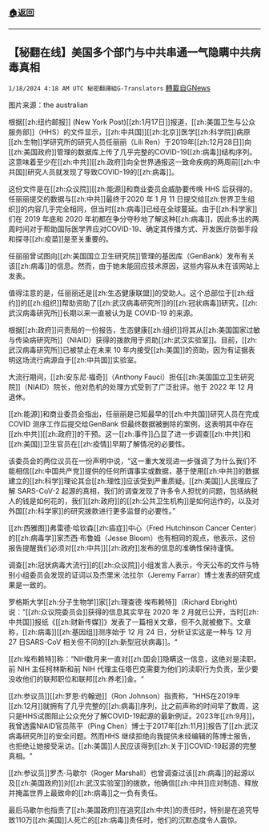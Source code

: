 ###  [:house:返回](README.md)
---


## 【秘翻在线】美国多个部门与中共串通一气隐瞒中共病毒真相
`1/18/2024 4:18 AM UTC 秘密翻譯組G-Translators` [轉載自GNews](https://gnews.org/articles/2230538)

图片来源：the australian         

根据[[zh:纽约邮报]] (New York Post)[[zh:1月17日]]报道，[[zh:美国卫生与公众服务部]]（HHS）的文件显示，[[zh:中共国]][[zh:北京]]医学[[zh:科学院]]病原[[zh:生物]]学研究所的研究人员任丽丽（Lili Ren）于2019年[[zh:12月28日]]向[[zh:美国政府]]管理的数据库上传了几乎完整的COVID-19[[zh:病毒]]结构序列。这意味着至少在[[zh:中共]][[zh:政府]]向全世界通报这一致命疾病的两周前[[zh:中共国]]研究人员就发现了导致COVID-19的[[zh:病毒]]。

这份文件是在[[zh:众议院]][[zh:能源]]和商业委员会威胁要传唤 HHS 后获得的。任丽丽提交的数据与[[zh:中共]]最终于2020 年 1 月 11 日提交给[[zh:世界卫生组织]]的内容几乎完全相同，但当时[[zh:病毒]]已经在全球蔓延。由于[[zh:科学家]]们在 2019 年底和 2020 年初都在争分夺秒地了解这种[[zh:病毒]]，因此多出的两周时间对于帮助国际医学界应对COVID-19、确定其传播方式、开发医疗防御手段和探寻[[zh:疫苗]]是至关重要的。

任丽丽曾试图向[[zh:美国国立卫生研究院]]管理的基因库（GenBank）发布有关该[[zh:病毒]]的信息。然而，由于她未能回应技术原因，这些内容从未在该网站上发表。

值得注意的是，任丽丽还是[[zh:生态健康联盟]]的受助人。这个总部位于[[zh:纽约]]的[[zh:组织]]帮助资助了[[zh:武汉病毒研究所]]的[[zh:冠状病毒]]研究，[[zh:武汉病毒研究所]]长期以来一直被认为是 COVID-19 的来源。

根据[[zh:政府]]问责局的一份报告，生态健康[[zh:组织]]将其从[[zh:美国国家过敏与传染病研究所]]（NIAID）获得的拨款用于资助[[zh:武汉实验室]]。目前，[[zh:武汉病毒研究所]]已被禁止在未来 10 年内接受[[zh:美国]]的资助，因为有证据表明这场流行病源自于[[zh:中共国]]实验室。

大流行期间，[[zh:安东尼·福奇]]（Anthony Fauci）担任[[zh:美国国立卫生研究院]]（NIAID）院长，他对危机的处理方式受到了广泛批评。他于 2022 年 12 月退休。

[[zh:能源]]和商业委员会指出，任丽丽是已知最早的[[zh:中共国]]研究人员在完成COVID 测序工作后提交给GenBank 但最终数据被删除的案例，这表明其中存在[[zh:中共]][[zh:政府]]的干预。这一[[zh:事件]]凸显了进一步调查[[zh:中共]]和[[zh:美国]]卫生官员在[[zh:疫情]]早期了解情况的必要性。

该委员会的两位议员在一份声明中说，“这一重大发现进一步强调了为什么我们不能相信[[zh:中国共产党]]提供的任何所谓事实或数据，基于使用[[zh:中共]]的数据建立的[[zh:科学]]理论其合[[zh:理性]]应该受到严重质疑。[[zh:美国]]人民理应了解 SARS-CoV-2 起源的真相，我们的调查发现了许多令人担忧的问题，包括纳税人的钱是如何花的，我们[[zh:政府]]的[[zh:公共卫生机构]]是如何运作的，以及对外国[[zh:科学家]]的研究拨款进行更多监督的必要性。”

[[zh:西雅图]]弗雷德·哈钦森[[zh:癌症]]中心（Fred Hutchinson Cancer Center）的[[zh:病毒学]]家杰西·布鲁姆（Jesse Bloom）也有相同的观点，他表示，这份报告提醒我们必须对[[zh:中共]][[zh:政府]]发布的信息的准确性保持谨慎。

调查[[zh:冠状病毒大流行]]的[[zh:众议院]]小组发言人表示，今天公布的文件与特别小组委员会发现的证词以及杰里米·法拉尔（Jeremy Farrar）博士发表的研究成果是一致的。

罗格斯大学[[zh:分子生物学]]家[[zh:理查德·埃布赖特]]（Richard Ebright）说：“[[zh:众议院委员会]]获得的信息其实早在 2020 年 2 月就已公开，当时[[zh:中共国]]报纸《[[zh:财新传媒]]》发表了一篇相关文章，但不久就被撤下。文章称，[[zh:病毒]][[zh:基因组]]测序始于 12 月 24 日，分析证实这是一种与 12 月 27 日SARS-CoV 相关但不同的[[zh:新型冠状病毒]]。“

[[zh:埃布赖特]]称：“NIH数月来一直对[[zh:国会]]隐瞒这一信息，这绝对是渎职。前 NIH 主任柯林斯和前 NIH 代理主任塔巴克需要为他们的渎职行为负责，至少要没收他们的联邦职位和联邦[[zh:养老]]金。“

[[zh:参议员]][[zh:罗恩·约翰逊]]（Ron Johnson）指责称，“HHS在2019年[[zh:12月]]就拥有了几乎完整的[[zh:病毒]]序列，比之前声称的时间早了数周，这只是HHS试图阻止公众充分了解COVID-19起源的最新例证。2023年[[zh:9月]]，我曾透露NIAID官员陈平（Ping Chen）博士于2017年[[zh:11月]]报告了[[zh:武汉病毒研究所]]的安全问题。然而HHS 继续拒绝向我提供未经编辑的陈博士报告，也拒绝让她接受采访。[[zh:美国]]人民应该得到[[zh:关于]]COVID-19起源的完整真相。"

[[zh:参议员]]罗杰·马歇尔（Roger Marshall）也曾调查过该[[zh:病毒]]的起源以及[[zh:美国政府]]对[[zh:武汉实验室]]的拨款，他确信[[zh:中共]]应对制造、释放并掩盖世界上最致命的[[zh:病毒]]之一负有责任。

最后马歇尔也指责了[[zh:美国政府]]在追究[[zh:中共]]的责任时，特别是在追究导致110万[[zh:美国]]人死亡的[[zh:病毒]]责任时，他们的沉默态度令人震惊。

